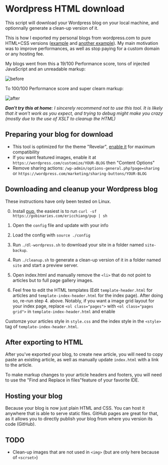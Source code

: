 # Wordpress HTML download

This script will download your Wordpress blog on your local machine, and optionnally generate a clean-up version of it.

This is how I exported my personal blogs from wordpress.com to pure HTML+CSS versions ([example](https://github.com/steren/labs) and [another example](https://github.com/steren/blog)). My main motivation was to improve performances, as well as stop paying for a custom domain or any hosting fee.

My blogs went from this a 19/100 Performance score, tons of injected JavaScript and an unreadable markup:

![before](https://user-images.githubusercontent.com/360895/82164727-dc664f00-9866-11ea-9e30-c65ba5ee25a0.png)

To 100/100 Performance score and super clearn markup:

![after](https://user-images.githubusercontent.com/360895/82164741-f142e280-9866-11ea-9448-fc7d96461431.png)

***Don't try this at home**:  I sincerely recommend not to use this tool. It is likely that it won't work as you expect, and trying to debug might make you crazy (mostly due to the use of XSLT to cleanup the HTML)* 

## Preparing your blog for download

- This tool is optimized for the theme "Revelar", [enable it](https://wordpress.com/theme/revelar) for maximum compatibility
- If you want featured images, enable it at `https://wordpress.com/customize/YOUR-BLOG`  then "Content Options"
- Remove sharing actions: `/wp-admin/options-general.php?page=sharing` or `https://wordpress.com/marketing/sharing-buttons/YOUR-BLOG`

## Downloading and cleanup your Wordpress blog

These instructions have only been tested on Linux.

0. Install [pup](https://github.com/ericchiang/pup), the easiest is to run `curl -sf https://gobinaries.com/ericchiang/pup | sh` 

1. Open the `config` file and update with your info

2. Load the config with `source ./config`

3. Run `./dl-wordpress.sh` to download your site in a folder named `site-backup`.

4. Run `./cleanup.sh` to generate a clean-up version of it in a folder named `site` and start a preview server.

5. Open index.html and manually remove the `<li>` that do not point to articles but to full page gallery images.

6. Feel free to edit the HTML templates (Edit `template-header.html` for articles and `template-index-header.html` for the index page). After doing so, re-run step 4. above. Notably, if you want a image grid layout for your index page, replace `<ol class="pages">` with `<ol class="pages grid">` in `template-index-header.html` and enable 

Customze your articles style in `style.css` and the index style in the `<style>` tag of `template-index-header.html`.

## After exporting to HTML

After you've exported your blog, to create new article, you will need to copy paste an existing article, as well as manually update `index.html` with a link to the article.

To make markup changes to your article headers and footers, you will need to use the "Find and Replace in files"feature of your favorite IDE.

## Hosting your blog

Because your blog is now just plain HTML and CSS. You can host it anywhere that is able to serve static files. GitHub pages are great for that, as it allows you to directly publish your blog from where you version its code (GitHub).

## TODO

- Clean-up images that are not used in `<img>` (but are only here because of `<scrset>`)
